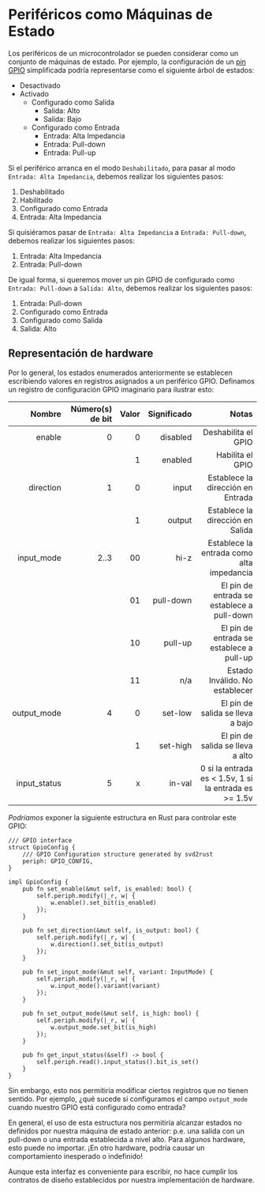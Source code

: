 # Periféricos como Máquinas de Estado

Los periféricos de un microcontrolador se pueden considerar como un conjunto de máquinas de estado. Por ejemplo, la configuración de un [pin GPIO] simplificada podría representarse como el siguiente árbol de estados:

[pin gpio]: https://en.wikipedia.org/wiki/General-purpose_input/output

- Desactivado
- Activado
  - Configurado como Salida
    - Salida: Alto
    - Salida: Bajo
  - Configurado como Entrada
    - Entrada: Alta Impedancia
    - Entrada: Pull-down
    - Entrada: Pull-up

Si el periférico arranca en el modo `Deshabilitado`, para pasar al modo `Entrada: Alta Impedancia`, debemos realizar los siguientes pasos:

1. Deshabilitado
2. Habilitado
3. Configurado como Entrada
4. Entrada: Alta Impedancia

Si quisiéramos pasar de `Entrada: Alta Impedancia` a `Entrada: Pull-down`, debemos realizar los siguientes pasos:

1. Entrada: Alta Impedancia
2. Entrada: Pull-down

De igual forma, si queremos mover un pin GPIO de configurado como `Entrada: Pull-down` a `Salida: Alto`, debemos realizar los siguientes pasos:

1. Entrada: Pull-down
2. Configurado como Entrada
3. Configurado como Salida
4. Salida: Alto

## Representación de hardware

Por lo general, los estados enumerados anteriormente se establecen escribiendo valores en registros asignados a un periférico GPIO. Definamos un registro de configuración GPIO imaginario para ilustrar esto:

|       Nombre | Número(s) de bit | Valor | Significado |                                                 Notas |
| -----------: | ---------------: | ----: | ----------: | ----------------------------------------------------: |
|       enable |                0 |     0 |    disabled |                                   Deshabilita el GPIO |
|              |                  |     1 |     enabled |                                      Habilita el GPIO |
|    direction |                1 |     0 |       input |                     Establece la dirección en Entrada |
|              |                  |     1 |      output |                      Establece la dirección en Salida |
|   input_mode |             2..3 |    00 |        hi-z |             Establece la entrada como alta impedancia |
|              |                  |    01 |   pull-down |            El pin de entrada se establece a pull-down |
|              |                  |    10 |     pull-up |              El pin de entrada se establece a pull-up |
|              |                  |    11 |         n/a |                        Estado Inválido. No establecer |
|  output_mode |                4 |     0 |     set-low |                      El pin de salida se lleva a bajo |
|              |                  |     1 |    set-high |                      El pin de salida se lleva a alto |
| input_status |                5 |     x |      in-val | 0 si la entrada es < 1.5v, 1 si la entrada es >= 1.5v |

_Podríamos_ exponer la siguiente estructura en Rust para controlar este GPIO:

```rust,ignore
/// GPIO interface
struct GpioConfig {
    /// GPIO Configuration structure generated by svd2rust
    periph: GPIO_CONFIG,
}

impl GpioConfig {
    pub fn set_enable(&mut self, is_enabled: bool) {
        self.periph.modify(|_r, w| {
            w.enable().set_bit(is_enabled)
        });
    }

    pub fn set_direction(&mut self, is_output: bool) {
        self.periph.modify(|_r, w| {
            w.direction().set_bit(is_output)
        });
    }

    pub fn set_input_mode(&mut self, variant: InputMode) {
        self.periph.modify(|_r, w| {
            w.input_mode().variant(variant)
        });
    }

    pub fn set_output_mode(&mut self, is_high: bool) {
        self.periph.modify(|_r, w| {
            w.output_mode.set_bit(is_high)
        });
    }

    pub fn get_input_status(&self) -> bool {
        self.periph.read().input_status().bit_is_set()
    }
}
```

Sin embargo, esto nos permitiría modificar ciertos registros que no tienen sentido. Por ejemplo, ¿qué sucede si configuramos el campo `output_mode` cuando nuestro GPIO está configurado como entrada?

En general, el uso de esta estructura nos permitiría alcanzar estados no definidos por nuestra máquina de estado anterior: p.e. una salida con un pull-down o una entrada establecida a nivel alto. Para algunos hardware, esto puede no importar. ¡En otro hardware, podría causar un comportamiento inesperado o indefinido!

Aunque esta interfaz es conveniente para escribir, no hace cumplir los contratos de diseño establecidos por nuestra implementación de hardware.

